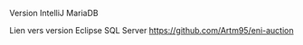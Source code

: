 Version IntelliJ MariaDB

Lien vers version Eclipse SQL Server https://github.com/Artm95/eni-auction
